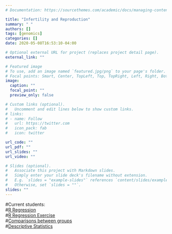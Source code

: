 ```yaml
---
# Documentation: https://sourcethemes.com/academic/docs/managing-content/

title: "Infertility and Reproduction"
summary: " "
authors: []
tags: [genomics]
categories: []
date: 2020-05-08T16:53:10-04:00

# Optional external URL for project (replaces project detail page).
external_link: ""

# Featured image
# To use, add an image named `featured.jpg/png` to your page's folder.
# Focal points: Smart, Center, TopLeft, Top, TopRight, Left, Right, BottomLeft, Bottom, BottomRight.
image:
  caption: ""
  focal_point: ""
  preview_only: false

# Custom links (optional).
#   Uncomment and edit lines below to show custom links.
# links:
# - name: Follow
#   url: https://twitter.com
#   icon_pack: fab
#   icon: twitter

url_code: ""
url_pdf: ""
url_slides: ""
url_video: ""

# Slides (optional).
#   Associate this project with Markdown slides.
#   Simply enter your slide deck's filename without extension.
#   E.g. `slides = "example-slides"` references `content/slides/example-slides.md`.
#   Otherwise, set `slides = ""`.
slides: ""
---
```


#Current students:   
#[R Regression](R_Regression.pdf)  
#[R Regression Exercise](R_Regression_exercise.pdf)  
#[Comparisons between groups](Comparisons_between_groups.pdf)  
#[Descriptive Statistics](Descriptive_Statistics.pdf)